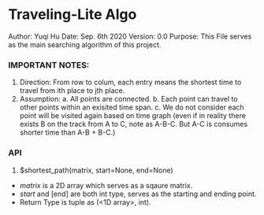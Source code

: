 # Traveling-Lite Algo

Author: Yuqi Hu
Date: Sep. 6th 2020
Version: 0.0
Purpose: This File serves as the main searching algorithm of this project.

### IMPORTANT NOTES:
1. Direction: From row to colum, each entry means the shortest time to travel from ith place to jth place.
2. Assumption:
    a. All points are connected.
    b. Each point can travel to other points within an exisited time span.
    c. We do not consider each point will be visited again based on time graph (even if in reality there exists B on the track from A to C, note as A-B-C. But A-C is consumes shorter time than A-B + B-C.)
    
### API
1. $shortest_path(matrix, start=None, end=None)
  - $matrix$ is a 2D array which serves as a sqaure matrix.
  - $start$ and [end] are both int type, serves as the starting and ending point.
  - Return Type is tuple as (<1D array>, int).

